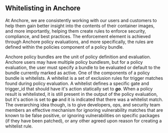 ## Whitelisting in Anchore

At Anchore, we are consistently working with our users and customers to help them gain better insight into the contents of their container images, and more importantly, helping them create rules to enforce security, compliance, and best practices. The enforcement element is achieved through Anchore policy evaluations, and more specifically, the rules are defined within the policies component of a policy bundle. 

Anchore policy bundles are the unit of policy definition and evaluation. Anchore users may have multiple policy bundlesm, but for a policy evaluation, the user must specify a bundle to be evaluated or default to the bundle currently marked as active. One of the components of a policy bundle is whitelists. A whitelist is a set of exclusion rules for trigger matches found during policy evaluation. A whitelist defines a specific gate and trigger_id that should have it's action statically set to **_go_**. When a policy result is whitelisted, it is still present in the output of the policy evaluation, but it's action is set to **_go_** and it is indicated that there was a whitelist match. The overarching idea though, is to give developers, ops, and security team members an effective mechanism for ignoring vulnerability matches that are known to be false positive, or ignoring vulnerabilities on specific packages (if they have been patched), or any other agreed upon reason for creating a whitelist rule. 